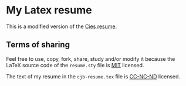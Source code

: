 # My Latex resume

This is a modified version of the [Cies resume](https://github.com/cies/resume).

## Terms of sharing

Feel free to use, copy, fork, share, study and/or modify it because the LaTeX source code of the `resume.sty` file is [MIT](http://en.wikipedia.org/wiki/MIT_License) licensed.

The text of my resume in the `cjb-resume.tex` file is [CC-NC-ND](http://creativecommons.org/licenses/by-nc-nd/3.0/) licensed.


